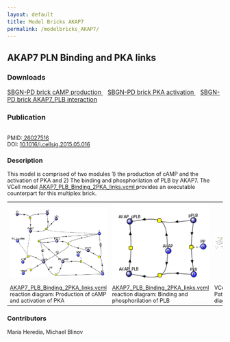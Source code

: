 ```yaml
---
layout: default
title: Model Bricks AKAP7
permalink: /modelbricks_AKAP7/
---
```

## AKAP7 PLN Binding and PKA links

### Downloads 
<a href="/modelbricks/cAMP_prod.graphml">SBGN-PD brick cAMP production </a> &ensp; 
<a href="/modelbricks/PKA_act.graphml">SBGN-PD brick PKA activation </a> &ensp; 
<a href="/modelbricks/AKAP7_PLB.graphml">SBGN-PD brick AKAP7_PLB interaction </a><br />

### Publication 
<div class="img" style="font-size:90%; text-align:left;"><br />
 PMID:<a href="https://www.ncbi.nlm.nih.gov/pubmed/?term=26027516">  26027516</a> <br />
 DOI: <a href="https://doi.org/10.1016/j.cellsig.2015.05.016">10.1016/j.cellsig.2015.05.016</a><br />
  
  
### Description
  This model is comprised of two modules 1) the production of cAMP and the activation of PKA and 2) The binding and phosphorilation of  PLB by AKAP7. The VCell model <a href="/modelbricks/AKAP7_PLB_Binding_2PKA_links.vcml"> AKAP7_PLB_Binding_2PKA_links.vcml </a> provides an executable counterpart for this multiplex brick.

<table>
 <tr>
  <td>
   <img align="center" src="/images/modelbricks/cCAMPprod_PKAact.PNG" width="250" >
  </td>
  <td>
   <img align="center" src="/images/modelbricks/PLB_binding_phosph.PNG" width="250">
  </td>
  <td>
   <img align="center" src="/images/modelbricks/Pathways-AKAP7.PNG" width="400">
  </td>
 </tr>
  <tr>
  <td>
   <a href="AKAP7_PLB_Binding_2PKA_links.vcml">AKAP7_PLB_Binding_2PKA_links.vcml</a> reaction diagram: Production of cAMP and activation of PKA
  </td>
  <td>
   <a href="AKAP7_PLB_Binding_2PKA_links.vcml">AKAP7_PLB_Binding_2PKA_links.vcml</a> reaction diagram: Binding and phosphorilation of PLB
  </td>
  <td>
   VCell: Pathway diagram
  </td>
 </tr>
 </table>

### Contributors
  María Heredia, Michael Blinov

 
